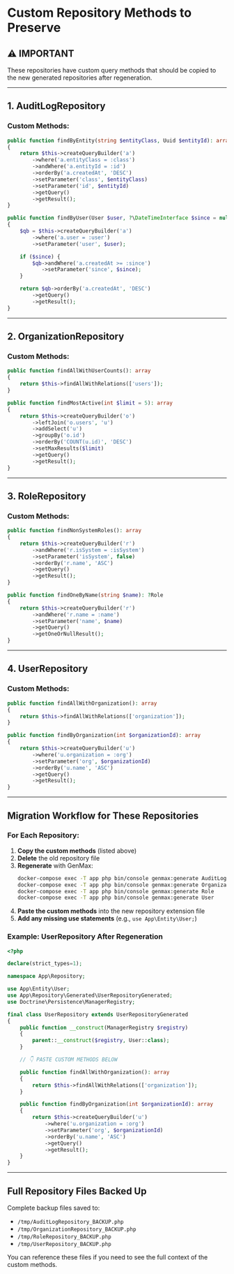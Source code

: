 # Custom Repository Methods to Preserve

## ⚠️ IMPORTANT
These repositories have custom query methods that should be copied to the new generated repositories after regeneration.

---

## 1. AuditLogRepository

### Custom Methods:
```php
public function findByEntity(string $entityClass, Uuid $entityId): array
{
    return $this->createQueryBuilder('a')
        ->where('a.entityClass = :class')
        ->andWhere('a.entityId = :id')
        ->orderBy('a.createdAt', 'DESC')
        ->setParameter('class', $entityClass)
        ->setParameter('id', $entityId)
        ->getQuery()
        ->getResult();
}

public function findByUser(User $user, ?\DateTimeInterface $since = null): array
{
    $qb = $this->createQueryBuilder('a')
        ->where('a.user = :user')
        ->setParameter('user', $user);

    if ($since) {
        $qb->andWhere('a.createdAt >= :since')
           ->setParameter('since', $since);
    }

    return $qb->orderBy('a.createdAt', 'DESC')
        ->getQuery()
        ->getResult();
}
```

---

## 2. OrganizationRepository

### Custom Methods:
```php
public function findAllWithUserCounts(): array
{
    return $this->findAllWithRelations(['users']);
}

public function findMostActive(int $limit = 5): array
{
    return $this->createQueryBuilder('o')
        ->leftJoin('o.users', 'u')
        ->addSelect('u')
        ->groupBy('o.id')
        ->orderBy('COUNT(u.id)', 'DESC')
        ->setMaxResults($limit)
        ->getQuery()
        ->getResult();
}
```

---

## 3. RoleRepository

### Custom Methods:
```php
public function findNonSystemRoles(): array
{
    return $this->createQueryBuilder('r')
        ->andWhere('r.isSystem = :isSystem')
        ->setParameter('isSystem', false)
        ->orderBy('r.name', 'ASC')
        ->getQuery()
        ->getResult();
}

public function findOneByName(string $name): ?Role
{
    return $this->createQueryBuilder('r')
        ->andWhere('r.name = :name')
        ->setParameter('name', $name)
        ->getQuery()
        ->getOneOrNullResult();
}
```

---

## 4. UserRepository

### Custom Methods:
```php
public function findAllWithOrganization(): array
{
    return $this->findAllWithRelations(['organization']);
}

public function findByOrganization(int $organizationId): array
{
    return $this->createQueryBuilder('u')
        ->where('u.organization = :org')
        ->setParameter('org', $organizationId)
        ->orderBy('u.name', 'ASC')
        ->getQuery()
        ->getResult();
}
```

---

## Migration Workflow for These Repositories

### For Each Repository:

1. **Copy the custom methods** (listed above)
2. **Delete** the old repository file
3. **Regenerate** with GenMax:
   ```bash
   docker-compose exec -T app php bin/console genmax:generate AuditLog
   docker-compose exec -T app php bin/console genmax:generate Organization
   docker-compose exec -T app php bin/console genmax:generate Role
   docker-compose exec -T app php bin/console genmax:generate User
   ```
4. **Paste the custom methods** into the new repository extension file
5. **Add any missing use statements** (e.g., `use App\Entity\User;`)

### Example: UserRepository After Regeneration

```php
<?php

declare(strict_types=1);

namespace App\Repository;

use App\Entity\User;
use App\Repository\Generated\UserRepositoryGenerated;
use Doctrine\Persistence\ManagerRegistry;

final class UserRepository extends UserRepositoryGenerated
{
    public function __construct(ManagerRegistry $registry)
    {
        parent::__construct($registry, User::class);
    }

    // 👇 PASTE CUSTOM METHODS BELOW

    public function findAllWithOrganization(): array
    {
        return $this->findAllWithRelations(['organization']);
    }

    public function findByOrganization(int $organizationId): array
    {
        return $this->createQueryBuilder('u')
            ->where('u.organization = :org')
            ->setParameter('org', $organizationId)
            ->orderBy('u.name', 'ASC')
            ->getQuery()
            ->getResult();
    }
}
```

---

## Full Repository Files Backed Up

Complete backup files saved to:
- `/tmp/AuditLogRepository_BACKUP.php`
- `/tmp/OrganizationRepository_BACKUP.php`
- `/tmp/RoleRepository_BACKUP.php`
- `/tmp/UserRepository_BACKUP.php`

You can reference these files if you need to see the full context of the custom methods.
